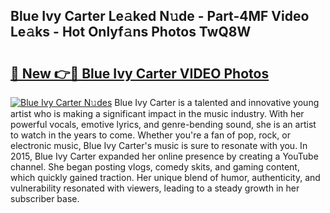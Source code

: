 ## Blue Ivy Carter Le𝚊ked N𝚞de - Part-4MF Video Le𝚊ks - Hot Onlyf𝚊ns Photos TwQ8W

# <h2><a href="http://ab75883.deff.icu/?id=Blue+Ivy+Carter">🔗 New 👉🔴 Blue Ivy Carter VIDEO Photos</a></h2>

[![Blue Ivy Carter N𝚞des](https://i.imgur.com/rIISA9y.gif)](http://ab75883.deff.icu/?id=Blue+Ivy+Carter)
Blue Ivy Carter is a talented and innovative young artist who is making a significant impact in the music industry. With her powerful vocals, emotive lyrics, and genre-bending sound, she is an artist to watch in the years to come. Whether you're a fan of pop, rock, or electronic music, Blue Ivy Carter's music is sure to resonate with you. In 2015, Blue Ivy Carter expanded her online presence by creating a YouTube channel. She began posting vlogs, comedy skits, and gaming content, which quickly gained traction. Her unique blend of humor, authenticity, and vulnerability resonated with viewers, leading to a steady growth in her subscriber base.
